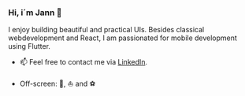 ### Hi, i´m Jann 👋 

I enjoy building beautiful and practical UIs. 
Besides classical webdevelopment and React, I am passionated for mobile development using Flutter.

- 📫 Feel free to contact me via [LinkedIn](https://www.linkedin.com/in/jann-peters/).

- Off-screen: 🐶, ⛵ and ⚽
